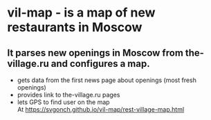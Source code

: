 # vil-map - is a map of new restaurants in Moscow 
## It parses new openings in Moscow from the-village.ru and configures a map.
* gets data from the first news page about openings (most fresh openings)
* provides link to the-village.ru pages
* lets GPS to find user on the map <br> 
At https://svgonch.github.io/vil-map/rest-village-map.html

